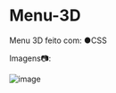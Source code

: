 # Menu-3D

Menu 3D feito com: 
●CSS

Imagens📷:


![image](https://user-images.githubusercontent.com/98463307/221671657-961da68b-8ec9-4cbe-acba-4eb98b7b4b81.png)
